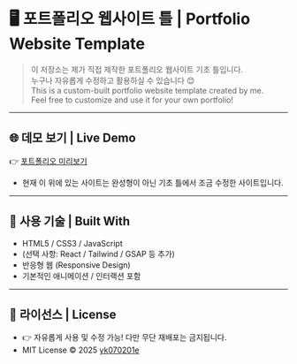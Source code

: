 # 🖥️ 포트폴리오 웹사이트 틀 | Portfolio Website Template

> 이 저장소는 제가 직접 제작한 포트폴리오 웹사이트 기초 틀입니다.  
> 누구나 자유롭게 수정하고 활용하실 수 있습니다 😊  
> This is a custom-built portfolio website template created by me.  
> Feel free to customize and use it for your own portfolio!

---

## 🌐 데모 보기 | Live Demo

👉 [포트폴리오 미리보기](https://spiffy-dango-2d6fa4.netlify.app/) 
- 현재 이 위에 있는 사이트는 완성형이 아닌 기초 틀에서 조금 수정한 사이트입니다.
---

## 🧰 사용 기술 | Built With

- HTML5 / CSS3 / JavaScript
- (선택 사항: React / Tailwind / GSAP 등 추가)
- 반응형 웹 (Responsive Design)
- 기본적인 애니메이션 / 인터랙션 포함

---

## 📝 라이선스 | License

- 👉 자유롭게 사용 및 수정 가능! 다만 무단 재배포는 금지됩니다.
- MIT License © 2025 [yk070201e](https://github.com/yk070201e)

